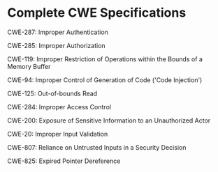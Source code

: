 

# Complete CWE Specifications

CWE-287: Improper Authentication

CWE-285: Improper Authorization

CWE-119: Improper Restriction of Operations within the Bounds of a Memory Buffer

CWE-94: Improper Control of Generation of Code ('Code Injection')

CWE-125: Out-of-bounds Read

CWE-284: Improper Access Control

CWE-200: Exposure of Sensitive Information to an Unauthorized Actor

CWE-20: Improper Input Validation

CWE-807: Reliance on Untrusted Inputs in a Security Decision

CWE-825: Expired Pointer Dereference